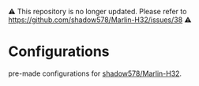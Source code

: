 ⚠ This repository is no longer updated. Please refer to https://github.com/shadow578/Marlin-H32/issues/38 ⚠


# Configurations

pre-made configurations for [shadow578/Marlin-H32](https://github.com/shadow578/Marlin-H32).


